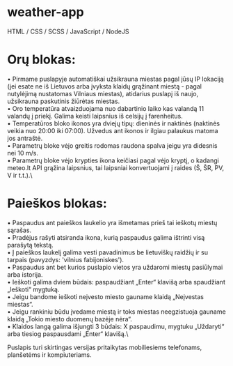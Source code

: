 # weather-app
HTML / CSS / SCSS / JavaScript / NodeJS

# Orų blokas:

• Pirmame puslapyje automatiškai užsikrauna miestas pagal jūsų IP lokaciją (jei esate ne iš Lietuvos arba įvyksta klaidų grąžinant miestą - pagal nutylėjimą nustatomas Vilniaus miestas), atidarius puslapį iš naujo, užsikrauna paskutinis žiūrėtas miestas.\
• Oro temperatūra atvaizduojama nuo dabartinio laiko kas valandą 11 valandų į priekį. Galima keisti laipsnius iš celsijų į farenheitus.\
• Temperatūros bloko ikonos yra dviejų tipų: dieninės ir naktinės (naktinės veikia nuo 20:00 iki 07:00). Užvedus ant ikonos ir ilgiau palaukus matoma jos antraštė.\
• Parametrų bloke vėjo greitis rodomas raudona spalva jeigu yra didesnis nei 10 m/s.\
• Parametrų bloke vėjo krypties ikona keičiasi pagal vėjo kryptį, o kadangi meteo.lt API grąžina laipsnius, tai laipsniai konvertuojami į raides (Š, ŠR, PV, V ir t.t.).\

# Paieškos blokas:

• Paspaudus ant paieškos laukelio yra išmetamas prieš tai ieškotų miestų sąrašas.\
• Pradėjus rašyti atsiranda ikona, kurią paspaudus galima ištrinti visą parašytą tekstą.\
• Į paieškos laukelį galima vesti pavadinimus be lietuviškų raidžių ir su tarpais (pavyzdys: 'vilnius fabijoniskes').\
• Paspaudus ant bet kurios puslapio vietos yra uždaromi miestų pasiūlymai arba istorija.\
• Ieškoti galima dviem būdais: paspaudžiant „Enter“ klavišą arba spaudžiant „Ieškoti“ mygtuką.\
• Jeigu bandome ieškoti neįvesto miesto gauname klaidą „Neįvestas miestas“.\
• Jeigu rankiniu būdu įvedame miestą ir toks miestas neegzistuoja gauname klaidą „Tokio miesto duomenų bazėje nėra“.\
• Klaidos langą galima išjungti 3 būdais: X paspaudimu, mygtuku „Uždaryti“ arba tiesiog paspausdami „Enter“ klavišą.\

Puslapis turi skirtingas versijas pritaikytas mobiliesiems telefonams, planšetėms ir kompiuteriams.
